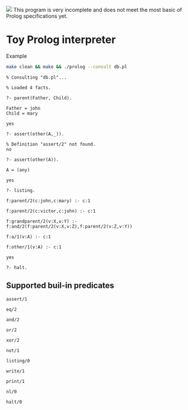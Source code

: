 ![](https://www.heartlandflags.com/images/yellow-warning.gif) This program is very incomplete and does not meet the most basic of Prolog specifications yet.

# Toy Prolog interpreter

Example

```sh
make clean && make && ./prolog --consult db.pl
```

```
% Consulting "db.pl"...

% Loaded 4 facts.

?- parent(Father, Child).

Father = john
Child = mary

yes

?- assert(other(A,_)).

% Definition "assert/2" not found.
no

?- assert(other(A)).

A = (any)

yes

?- listing.

f:parent/2(c:john,c:mary) :- c:1

f:parent/2(c:victor,c:john) :- c:1

f:grandparent/2(v:X,v:Y) :- f:and/2(f:parent/2(v:X,v:Z),f:parent/2(v:Z,v:Y))

f:a/1(v:A) :- c:1

f:other/1(v:A) :- c:1

yes

?- halt.
```


## Supported buil-in predicates

`assert/1`

`eq/2`

`and/2`

`or/2`

`xor/2`

`not/1`

`listing/0`

`write/1`

`print/1`

`nl/0`

`halt/0`
